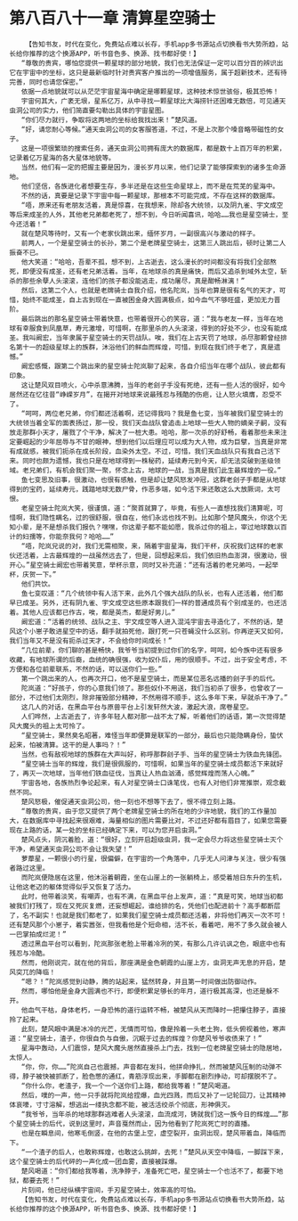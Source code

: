 # 第八百八十一章 清算星空骑士
        【告知书友，时代在变化，免费站点难以长存，手机app多书源站点切换看书大势所趋，站长给你推荐的这个换源APP，听书音色多、换源、找书都好使！】
       “尊敬的贵宾，哪怕您提供一颗星球的部分地貌，我们也无法保证一定可以百分百的辨识出它在宇宙中的坐标，这只是最新临时针对贵宾客户推出的一项增值服务，属于超新技术，还有待完善，同时也请您保密。”
       依据一点地貌就可以从茫茫宇宙星海中确定是哪颗星球，这种技术惊世骇俗，极其恐怖！
       宇宙何其大，广袤无垠，星系亿万，从中寻找一颗星球比大海捞针还困难无数倍，可见通天虫洞公司的实力，他们简直要勾勒出具体的宇宙星图。
       “你们尽力就行，争取将这两地的坐标给我找出来！”楚风道。
       “好，请您耐心等候。”通天虫洞公司的女客服答道，不过，不是上次那个嗓音略带磁性的女子。
       这是一项很繁琐的搜索任务，通天虫洞公司拥有庞大的数据库，都是数十上百万年的积累，记录着亿万星海的各大星体地貌等。
       当然，他们有一定的把握主要是因为，漫长岁月以来，他们记录了能够探索到的诸多生命源地。
       他们坚信，各族进化者想要生存，多半还是在这些生命星球上，而不是在荒芜的星海中。
       不然的话，真要是记录下宇宙中每一颗星球，那根本不可能完成，不存在这样的数据库。
       “唔，原来还有老朋友活着，真是惊喜，在我想来，除却各大统领，以及阴九雀、宇文成空等后来成圣的人外，其他老兄弟都老死了，想不到，今日听闻喜讯，哈哈……我也是星空骑士，至今还活着！”
       就在楚风等待时，又有一个老家伙跳出来，缅怀岁月，一副很高兴与激动的样子。
       前两人，一个是星空骑士的长孙，第二个是老牌星空骑士，这第三人跳出后，顿时让第二人振奋不已。
       他大笑道：“哈哈，吾辈不孤，想不到，上古逝去，这么漫长的时间都没有将我们全部熬死，即便没有成圣，还有老兄弟活着。当年，在地球杀的真是痛快，而后又追杀到域外太空，斩杀的那些余孽人头滚滚，连他们的孩子都没能逃走，成功屠尽，真是酣畅淋漓！”
       然后，这第二个人，也就是老牌骑士自我介绍，他名陀岚，当年也算是很有名气的天才，可惜，始终不能成圣，自上古到现在一直被困金身大圆满极点，如今血气不够旺盛，更加无力晋阶。
       最后跳出的那名星空骑士带着快意，也带着很开心的笑容，道：“我与老友一样，当年在地球有幸服食到凤凰草，寿元激增，可惜啊，在那里杀的人头滚滚，得到的好处不少，也没有能成圣。我叫阚宏，当年隶属于星空骑士的天罚战队。唉，我们在上古天罚了地球，杀尽那颗曾经排名第十一的超级星球上的族群，沐浴他们的鲜血而辉煌，可惜，到现在我们终于老了，真是遗憾。”
       阚宏感慨，跟第二个跳出来的星空骑士陀岚聊了起来，各自介绍当年在哪个战队，彼此都有印象。
       这让楚风双目喷火，心中杀意沸腾，当年的老刽子手没有死绝，还有一些人活的很好，如今居然还在忆往昔“峥嵘岁月”，在揭开对地球来说最残忍与残酷的伤疤，让人怒火填膺，忍受不了。
       “呵呵，两位老兄弟，你们都还活着啊，还记得我吗？我是鱼七变，当年被我们星空骑士的大统领当着全军的面表扬过，那一役，我们天血战队曾追击上地球一些大人物的嫡亲子嗣，没有放走那群小天才，屠戮了个干净，解决了一桩大患。哈哈，那一次杀的好舒畅，看着那些未来注定要崛起的少年屈辱与不甘的眼神，想到他们以后理应可以成为大人物，成为巨擘，当真是非常有成就感，被我们扼杀在成长阶段，血染外太空。不过，可惜，我们天血战队只有我自己活下来。同时也颇为遗憾，我也只是在地球得到一株秘药，延续寿元到今天，却无法突破到圣级领域。老兄弟们，有机会我们聚一聚，怀念上古，地球的一战，当真是我们此生最辉煌的一役。”
       鱼七变思及旧事，很激动，也很有感触，但是却让楚风怒发冲冠，这群老刽子手都是从地球得到的宝药，延续寿元，践踏地球无数尸骨，作恶多端，如今活下来还敢这么大放厥词，太可恨。
       老星空骑士陀岚大笑，很谨慎，道：“聚首就算了，毕竟，有些人一直想找我们清算呢，可惜啊，我们隐性瞒名，过的很舒服，很自在，他们永远也找不到。比如那个楚风魔头，你这个无知小辈，是不是想杀我们报仇？嘿嘿，你这辈子都不能如愿，我杀过你的祖上，宰过地球数以百计的妇孺等，你能奈我何？哈哈……”
       “唔，陀岚兄说的对，我们无需相聚，来，隔着宇宙星海，我们干杯，庆祝我们这样的老家伙还活着，上古最辉煌的一战虽然远去了，但是，回想起来后，我们依旧热血澎湃，很激动，很开心。”星空骑士阚宏也带着笑意，举杯示意，同时又补充道：“还有活着的老兄弟吗，一起举杯，庆贺一下。”
       他们共饮。
       鱼七变叹道：“几个统领中有人活下来，此外几个强大战队的队长，也有人还活着，他们都早已成圣。另外，还有阴九雀、宇文成空这些原本跟我们一样的普通成员有个别成圣的，也还活着。其他人应该都已作古，唉，都是英杰，都是好男儿。”
       阚宏道：“活着的统领、战队之主、宇文成空等人进入混沌宇宙去寻造化了，不然的话，楚风这个小崽子敢进星空中的话，翻手就拍死他，跟打死一只苍蝇没什么区别。你再逆天又如何，我们当年又不是没有扼杀过天才，不会给你时间成长！”
       “几位前辈，你们聊的甚是畅快，我爷爷当初提到过你们的名字，呵呵，如今族中还有很多收藏，有地球所谓的后裔，血统的确很强，收为奴仆后，用的很顺手。不过，出于安全考虑，不方便和各位前辈联系，不然的话，可以送你们一些。”
       第一个跳出来的人，也再次开口，他不是星空骑士，而是某位恶名远播的刽子手的后代。
       陀岚道：“好孩子，你的心意我们领了。那些奴仆不用送，我们当初杀了很多，也曾收了一部分，不过他们太刚烈，除非摧毁部分精神，不然用得不顺手，这么多年下来，早就杀干净了。”
       这几人的对话，在黑血平台与原兽平台上引发轩然大波，激起大浪，席卷星空。
       人们哗然，上古逝去了，许多年轻人都对那一战不太了解，听着他们的话语，第一次觉得楚风大魔头的祖上太可怜了。
       “星空骑士，果然臭名昭著，难怪当年即便算是联军的一部分，最后也只能隐瞒身份，蛰伏起来，怕被清算。这干的是人事吗？！”
       当然，也有敌视地球的族群在大声叫好，称呼那群刽子手、当年的星空骑士为铁血先锋团。
       “星空骑士当年的辉煌，我们是很佩服的，可惜啊，如果当年的星空骑士成员都活下来就好了，再灭一次地球，当年他们铁血征伐，当真让人热血汹涌，感觉辉煌而荡人心魄。”
       宇宙各地，各族热烈争论起来，有人对星空骑士口诛笔伐，也有人对他们非常推崇，观念截然不同。
       楚风怒极，催促通天虫洞公司，他一刻也不想等下去了，恨不得立刻上路。
       “尊敬的贵宾，由于您又提供了两个老牌星空骑士的所在地的少许地貌，我们的工作量加大，在数据库中寻找起来很艰难，海量相似的图片需要比对，不过还好都有眉目了，如果您需要现在上路的话，某一处的坐标已经确定下来，可以为您开启虫洞。”
       楚风点头，阴沉着脸，道：“很好，立刻开启超级虫洞，我一定会尽力将这些星空骑士灭个干净，希望通天虫洞公司不会让我失望！”
       萝藦星，一颗很小的行星，很偏僻，在宇宙的一个角落中，几乎无人问津与关注，很少有强者路过这里。
       而陀岚便隐居在这里，他沐浴着朝霞，坐在山崖上的一张躺椅上，感受着旭日东升的生机，让他这老迈的躯体觉得似乎又恢复了活力。
       此时，他带着淡笑，有嘲弄，也有不满，在黑血平台上发声，道：“真是可笑，地球当初都被我们打残了，现在又死灰复燃，还妄想崛起，谁给排的名，凭他们也配进前十？高手都断层了，名不副实！也就是我们都老了，如果我们星空骑士成员都还活着，非将他们再灭一次不可！还有楚风那个小崽子，着实嚣张，但我看他是个短命相，活不长，看着吧，用不了多久就会被人一巴掌拍成烂泥！”
       透过黑血平台可以看到，陀岚那张老脸上带着冷冽的笑，有那么几许讥讽之色，眼底中也有残忍与冷酷。
       然而，他刚说完，就在他的背后，那座满是金色朝霞的山崖上方，虫洞无声无息的开启，楚风突兀的降临！
       “嗯？！”陀岚感觉到动静，腾的站起来，猛然转身，并且第一时间做出防御动作。
       然而，哪怕他是金身大圆满也不行，即便积累足够长的年月，道行极其高深，也还是躲不开。
       他血气干枯，身体老朽，一身恐怖的道行运转不畅，被楚风从天而降时一把攥住脖子，直接拎了起来。
       此刻，楚风眼中满是冰冷的光芒，无情而可怕，像是拎着一头老土狗，低头俯视着他，寒声道：“星空骑士，渣子，你很自负与自傲，沉眠于过去的辉煌？你楚风爷爷收债来了！”
       星海中轰动，人们震惊，楚风大魔头居然直接杀上门去，找到一位老牌星空骑士的隐居地，太惊人。
       “你，你，你……”陀岚自己也震撼，声音都在发抖，他拼命挣扎，然而被楚风压制的动弹不得，脖子被快被抓断了，脸色憋的通红，青筋浮现出来，手脚都在剧烈挣动，可却摆脱不了。
       “你什么你，老渣子，我一个一个送你们上路，都给我等着！”楚风喝道。
       然后，噗的一声，他一只手就将陀岚给捏爆，血光四溅，而后又补了一记轮回刀，让其精神体哀嚎，寸寸溶解，想逃出一缕执念都不能，被活活绞杀个彻底，形神俱灭。
       “我爷爷，当年杀的地球那群逃难者人头滚滚，血流成河，铸就我们这一族今日的辉煌……”那个星空骑士的后代，说到这里时，声音戛然而止，因为他看到了陀岚死亡时的直播。
       也是在瞬息间，他寒毛倒竖，在他的古堡上空，虚空裂开，虫洞出现，楚风带着血，降临而下。
       “一个渣子的后人，也敢称辉煌，也敢这么挑衅，去死！”楚风从天空中降临，一脚踩下来，这个星空骑士的后代砰的一声化成一团血雾，直接被踩爆。
       楚风喝道：“你们都给我等着，洗净脖子，准备死亡吧，星空骑士一个也活不了，都要下地狱，都要去死！”
       片刻间，他已经纵横宇宙间，手刃星空骑士，效率高的可怕。
       【告知书友，时代在变化，免费站点难以长存，手机app多书源站点切换看书大势所趋，站长给你推荐的这个换源APP，听书音色多、换源、找书都好使！】